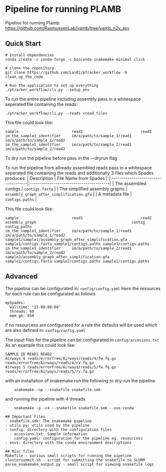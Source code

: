 # Pipeline for running PLAMB 
Pipeline for running Plamb: https://github.com/RasmussenLab/vamb/tree/vamb_n2v_asy


## Quick Start
```
# Install dependencies 
conda create -c conda-forge -c bioconda snakemake-minimal click

# clone the repository
git clone https://github.com/Las02/ptracker_workflow -b clean_up_the_code

# Run the application to set up everything
./ptracker_workflow/cli.py --setup_env
```
 To run the entire pipeline including assembly pass in a whitespace seperated file containing the reads:
```
./ptracker_workflow/cli.py --reads <read_file> 
```
This file could look like:
``` 
sample                        read1                          read2
im_the_sample1_identifier     im/a/path/to/sample_1/read1    im/a/path/to/sample_1/read2
im_the_sample1_identifier     im/a/path/to/sample_2/read1    im/a/path/to/sample_2/read2
```
To dry run the pipeline before pass in the --dryrun flag



To run the pipeline from allready assembled reads pass in a whitespace seperated file containing the reads and additionally
3 files which Spades produces: 
| Description                         | File Name from Spades                               |
|:------------------------------------|:----------------------------------------|
| The assembled contigs               | `contigs.fasta`                         |
| The simplified assembly graphs      | `assembly_graph_after_simplification.gfa` |
| A metadata file                     | `contigs.paths`                         |

This file could look like:
``` 
sample                        read1                          read2                         assembly_graph                                           contig                                      contig_paths
im_the_sample1_identifier     im/a/path/to/sample_1/read1    im/a/path/to/sample_1/read2   sample1/sample1/assembly_graph_after_simplification.gfa  sample1/contigs.fasta sample1/contigs.paths sample1/contigs.paths
im_the_sample1_identifier     im/a/path/to/sample_2/read1    im/a/path/to/sample_2/read2   sample2/assembly_graph_after_simplification.gfa          sample2/contigs.fasta sample2/contigs.paths sample1/contigs.paths
```




## Advanced


The pipeline can be configurated in: ``` config/config.yaml ```
Here the resources for each rule can be configurated as follows
```
mpSpades:
  walltime: "15-00:00:00"
  threads: 60
  mem_gb: 950
```
if no resourcess are configurated for a rule the defaults will be used which are also defined in: ``` config/config.yaml ```

The input files for the pipeline can be configurated in ``` config/accesions.txt ``` 
As an example this could look like:
```
SAMPLE ID READ1 READ2
Airways 4 reads/errorfree/Airways/reads/4/fw.fq.gz reads/errorfree/Airways/reads/4/rv.fq.gz
Airways 5 reads/errorfree/Airways/reads/5/fw.fq.gz reads/errorfree/Airways/reads/5/rv.fq.gz
```

with an installation of snakemake run the following to dry-run the pipeline
```
	snakemake -np --snakefile snakefile.smk
```
and running the pipeline with 4 threads
```
	snakemake -p -c4 --snakefile snakefile.smk --use-conda
```

```
## Important Files
- snakefile.smk: The snakemake pipeline
- utils.py: utils used by the pipeline
- config: directory with the configuration files
  - accesions.txt: Sample information
  - config.yaml: configuration for the pipeline eg. resourcess
- envs: directory with the conda environment descriptions

## Misc files
Makefile - various small scripts for running the pipeline
clustersubmit.sh - script for submitting the snakefile to SLURM
parse_snakemake_output.py - small script for viewing snakefile logs
